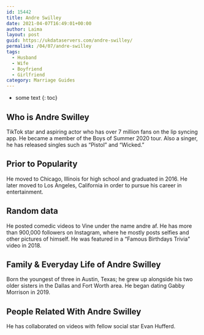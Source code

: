 ```yaml
---
id: 15442
title: Andre Swilley
date: 2021-04-07T16:49:01+00:00
author: Laima
layout: post
guid: https://ukdataservers.com/andre-swilley/
permalink: /04/07/andre-swilley
tags:
  - Husband
  - Wife
  - Boyfriend
  - Girlfriend
category: Marriage Guides
---
```


* some text
{: toc}


## Who is Andre Swilley
                  
                  
                  
TikTok star and aspiring actor who has over 7 million fans on the lip syncing app. He became a member of the Boys of Summer 2020 tour. Also a singer, he has released singles such as &#8220;Pistol&#8221; and &#8220;Wicked.&#8221; 
                  
              
            
              
            
                
                
                
## Prior to Popularity
                  
                  
                  
He moved to Chicago, Illinois for high school and graduated in 2016. He later moved to Los Angeles, California in order to pursue his career in entertainment. 
                  
              
            
              
            
                
                
                
## Random data
                  
                  
                  
He posted comedic videos to Vine under the name andre af. He has more than 900,000 followers on Instagram, where he mostly posts selfies and other pictures of himself. He was featured in a &#8220;Famous Birthdays Trivia&#8221; video in 2018. 
                  
              
            
              
            
                
                
                
## Family & Everyday Life of Andre Swilley
                  
                  
                  
Born the youngest of three in Austin, Texas; he grew up alongside his two older sisters in the Dallas and Fort Worth area. He began dating Gabby Morrison in 2019.
                  
              
            
              
            
                
                
                
## People Related With Andre Swilley
                  
                  
                  
He has collaborated on videos with fellow social star Evan Hufferd. 
                  
              
            
              
            
                
              
            
              
              
            
            
              
            
          
          
          